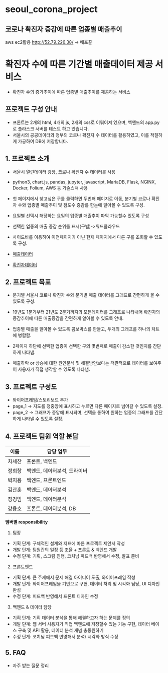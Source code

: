 # seoul_corona_project

## 코로나 확진자 증감에 따른 업종별 매출추이
aws ec2활용
http://52.79.226.38/ -> 배포끝
# 확진자 수에 따른 기간별 매출데이터 제공 서비스
- 확진자 수의 증가추이에 따른 업종별 매출추이를 제공하는 서비스

## 프로젝트 구성 안내
- 프론트는 2개의 html, 4개의 js, 2개의 css로 이뤄어져 있으며, 백엔드의 app.py로 플라스크 서버를 테스트 하고 있습니다.
- 서울시의 공공데이터와 정부의 코로나 확진자 수 데이터를 활용하였고, 이를 적절하게 가공하여 DB에 저장합니다.

## 1. 프로젝트 소개
- 서울시 열린데이터 광장, 코로나 확진자 수 데이터를 사용
- python3, chart.js, pandas, jupyter, javascript, MariaDB, Flask, NGINX, Docker, Folium, AWS 등 기술스택 사용
- 첫 페이지에서 찾고싶은 구를 클릭하면 두번째 페이지로 이동, 분기별 코로나 확진자 수와 업종별 매출추이 및 점포수 증감를 한눈에 알아볼 수 있도록 구성.
- 요일별 선택시 해당하는 요일의 업종별 매출추이 파악 가능할수 있도록 구성
- 선택한 업종의 매출 증감 순위를 표시(구별)->워드클라우드
- 사이드바를 이용하여 이전페이지가 아닌 현재 페이지에서 다른 구를 조회할 수 있도록 구성.


- [매출데이터](https://data.seoul.go.kr/dataList/OA-15572/S/1/datasetView.do)
- [확진자데이터](https://data.seoul.go.kr/dataList/OA-20279/S/1/datasetView.do)

## 2. 프로젝트 목표

- 분기별 서울시 코로나 확진자 수와 분기별 매출 데이터를 그래프로 간편하게 볼 수 있도록 구성.
- 19년도 1분기부터 21년도 2분기까지의 모든데이터를 그래프로 나타내어 확진자의 증감추이에 따른 매출증감을 간편하게 알아볼 수 있도록 안내.
- 업종별 매출을 알아볼 수 있도록 콤보박스를 만들고, 두개의 그래프를 하나의 차트에 병합함.
- 2페이지 하단에 선택한 업종이 선택한 구의 몇번째로 매출이 감소한 것인지를 간단하게 나타냄.

- 매출하락 or 상승에 대한 원인분석 및 해결방안보다는 객관적으로 데이터를 보여주어 사용자가 직접 생각할 수 있도록 나타냄.


## 3. 프로젝트 구성도
  - 와이어프레임/스토리보드 추가
  - page_1 -> 지도를 정중앙에 표시하고 누르면 다른 페이지로 넘어갈 수 있도록 설정.
  - page_2 -> 그래프가 중앙에 표시되며, 선택을 통하여 원하는 업종의 그래프를 간단하게 나타낼 수 있도록 설정.

## 4. 프로젝트 팀원 역할 분담
| 이름 | 담당 업무 |
| ----- | ------ |
| 차세찬 | 프론트, 백엔드 |
| 정희창 | 백엔드, 데이터분석, 드라이버 |
| 박지용 | 백엔드, 프론트엔드 |
| 김관훈 | 백엔드, 데이터분석 |
| 정경임 | 백엔드, 데이터분석 |
| 강용호 | 프론트, 데이터분석, DB |



**멤버별 responsibility**

1. 팀장 

- 기획 단계: 구체적인 설계와 지표에 따른 프로젝트 제안서 작성
- 개발 단계: 팀원간의 일정 등 조율 + 프론트 & 백엔드 개발
- 수정 단계: 기획, 스크럼 진행, 코치님 피드백 반영해서 수정, 발표 준비

2. 프론트엔드 

- 기획 단계: 큰 주제에서 문제 해결 아이디어 도출, 와이어프레임 작성
- 개발 단계: 와이어프레임을 기반으로 구현, 데이터 처리 및 시각화 담당, UI 디자인 완성
- 수정 단계: 피드백 반영해서 프론트 디자인 수정

 3. 백엔드 & 데이터 담당  

- 기획 단계: 기획 데이터 분석을 통해 해결하고자 하는 문제를 정의
- 개발 단계: 웹 서버 사용자가 직접 백엔드에 저장할수 있는 기능 구현, 데이터 베이스 구축 및 API 활용, 데이터 분석 개념 총동원하기
- 수정 단계: 코치님 피드백 반영해서 분석/ 시각화 방식 수정


## 5. FAQ
  - 자주 받는 질문 정리
